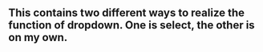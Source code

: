 ## This contains two different ways to realize the function of dropdown. One is select, the other is on my own.
